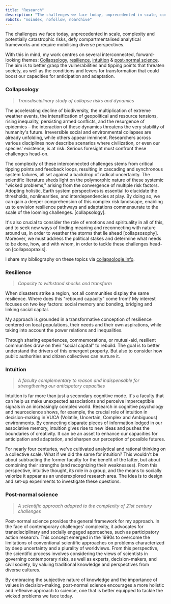 ```yaml
---
title: "Research"
description: "The challenges we face today, unprecedented in scale, complexity and potentially catastrophic risks, defy compartmentalised analytical frameworks and require mobilising diverse perspectives."
robots: "noindex, nofollow, noarchive"
---
```

The challenges we face today, unprecedented in scale, complexity and potentially catastrophic risks, defy compartmentalised analytical frameworks and require mobilising diverse perspectives.

With this in mind, my work centres on several interconnected, forward-looking themes: [Collapsology](#collapsology), [resilience](#resilience), [intuition](#intuition) & [post-normal science](#post-normal-science). The aim is to better grasp the vulnerabilities and tipping points that threaten society, as well as the conditions and levers for transformation that could boost our capacities for anticipation and adaptation.

### Collapsology

> *Transdisciplinary study of collapse risks and dynamics*

The accelerating decline of biodiversity, the multiplication of extreme weather events, the intensification of geopolitical and resource tensions, rising inequality, persisting armed conflicts, and the resurgence of epidemics – the interaction of these dynamics threatens the very stability of humanity's future. Irreversible social and environmental collapses are already unfolding, while others appear imminent. Researchers across various disciplines now describe scenarios where civilization, or even our species' existence, is at risk. Serious foresight must confront these challenges head-on.

The complexity of these interconnected challenges stems from critical tipping points and feedback loops, resulting in cascading and synchronous system failures, all set against a backdrop of radical uncertainty. The scientific literature sheds light on the polymorphic nature of these systemic "wicked problems," arising from the convergence of multiple risk factors. Adopting holistic, Earth system perspectives is essential to elucidate the thresholds, nonlinearities, and interdependencies at play. By doing so, we can gain a deeper comprehension of this complex risk landscape, enabling us to envision resilience pathways and adaptations commensurate to the scale of the looming challenges. [collapsology].

It's also crucial to consider the role of emotions and spirituality in all of this, and to seek new ways of finding meaning and reconnecting with nature around us, in order to weather the storms that lie ahead  [collapsosophy]. Moreover, we must address the political stakes and determine what needs to be done, how, and with whom, in order to tackle these challenges head-on [collapsopraxis].

I share my bibliography on these topics via [collapsologie.info](https://www.collapsologie.info/en/science).

### Resilience

> *Capacity to withstand shocks and transform*

When disasters strike a region, not all communities display the same resilience. Where does this "rebound capacity" come from? My interest focuses on two key factors: social memory and bonding, bridging and linking social capital.

My approach is grounded in a transformative conception of resilience centered on local populations, their needs and their own aspirations, while taking into account the power relations and inequalities.

Through sharing experiences, commemorations, or mutual-aid, resilient communities draw on their "social capital" to rebuild. The goal is to better understand the drivers of this emergent property. But also to consider how public authorities and citizen collectives can nurture it.

### Intuition

> *A faculty complementary to reason and indispensable for strengthening our anticipatory capacities*

Intuition is far more than just a secondary cognitive mode. It's a faculty that can help us make unexpected associations and perceive imperceptible signals in an increasingly complex world. Research in cognitive psychology and neuroscience shows, for example, the crucial role of intuition in decision-making in VUCA (Volatile, Uncertain, Complex and Ambiguous) environments. By connecting disparate pieces of information lodged in our associative memory, intuition gives rise to new ideas and pushes the boundaries of creativity. It can be an asset to enhance our capacities for anticipation and adaptation, and sharpen our perception of possible futures.

For nearly four centuries, we've cultivated analytical and rational thinking on a collective scale. What if we did the same for intuition? This wouldn't be about subtracting the former faculty for the benefit of the latter, but about combining their strengths (and recognizing their weaknesses). From this perspective, intuitive thought, its role in a group, and the means to socially valorize it appear as an underexplored research area. The idea is to design and set-up experiments to investigate these questions.

### Post-normal science

> *A scientific approach adapted to the complexity of 21st century challenges*

Post-normal science provides the general framework for my approach. In the face of contemporary challenges' complexity, it advocates for transdisciplinary and socially engaged approaches, such as participatory action research. This concept emerged in the 1990s to overcome the limitations of conventional scientific approaches on problems characterized by deep uncertainty and a plurality of worldviews. From this perspective, the scientific process involves considering the views of scientists in governing contemporary risks, as well as experts, decision-makers, and civil society, by valuing traditional knowledge and perspectives from diverse cultures.

By embracing the subjective nature of knowledge and the importance of values in decision-making, post-normal science encourages a more holistic and reflexive approach to science, one that is better equipped to tackle the wicked problems we face today.